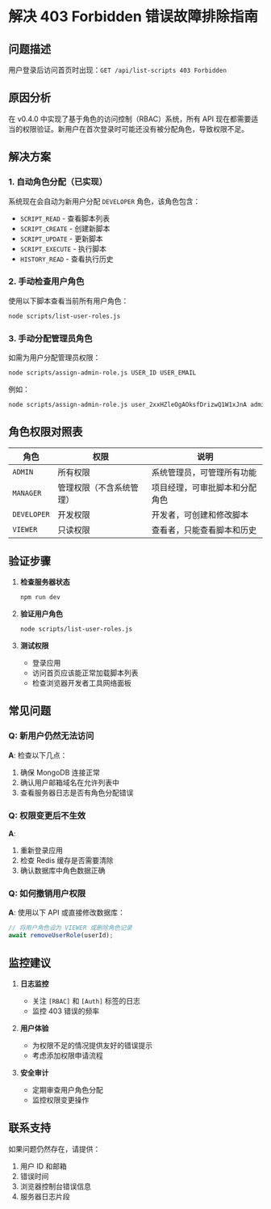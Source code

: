 # 解决 403 Forbidden 错误故障排除指南

## 问题描述

用户登录后访问首页时出现：`GET /api/list-scripts 403 Forbidden`

## 原因分析

在 v0.4.0 中实现了基于角色的访问控制（RBAC）系统，所有 API 现在都需要适当的权限验证。新用户在首次登录时可能还没有被分配角色，导致权限不足。

## 解决方案

### 1. 自动角色分配（已实现）

系统现在会自动为新用户分配 `DEVELOPER` 角色，该角色包含：

- `SCRIPT_READ` - 查看脚本列表
- `SCRIPT_CREATE` - 创建新脚本
- `SCRIPT_UPDATE` - 更新脚本
- `SCRIPT_EXECUTE` - 执行脚本
- `HISTORY_READ` - 查看执行历史

### 2. 手动检查用户角色

使用以下脚本查看当前所有用户角色：

```bash
node scripts/list-user-roles.js
```

### 3. 手动分配管理员角色

如需为用户分配管理员权限：

```bash
node scripts/assign-admin-role.js USER_ID USER_EMAIL
```

例如：

```bash
node scripts/assign-admin-role.js user_2xxHZleOgAOksfDrizwQ1W1xJnA admin@example.com
```

## 角色权限对照表

| 角色        | 权限                     | 说明                           |
| ----------- | ------------------------ | ------------------------------ |
| `ADMIN`     | 所有权限                 | 系统管理员，可管理所有功能     |
| `MANAGER`   | 管理权限（不含系统管理） | 项目经理，可审批脚本和分配角色 |
| `DEVELOPER` | 开发权限                 | 开发者，可创建和修改脚本       |
| `VIEWER`    | 只读权限                 | 查看者，只能查看脚本和历史     |

## 验证步骤

1. **检查服务器状态**

   ```bash
   npm run dev
   ```

2. **验证用户角色**

   ```bash
   node scripts/list-user-roles.js
   ```

3. **测试权限**
   - 登录应用
   - 访问首页应该能正常加载脚本列表
   - 检查浏览器开发者工具网络面板

## 常见问题

### Q: 新用户仍然无法访问

**A**: 检查以下几点：

1. 确保 MongoDB 连接正常
2. 确认用户邮箱域名在允许列表中
3. 查看服务器日志是否有角色分配错误

### Q: 权限变更后不生效

**A**:

1. 重新登录应用
2. 检查 Redis 缓存是否需要清除
3. 确认数据库中角色数据正确

### Q: 如何撤销用户权限

**A**: 使用以下 API 或直接修改数据库：

```javascript
// 将用户角色设为 VIEWER 或删除角色记录
await removeUserRole(userId);
```

## 监控建议

1. **日志监控**

   - 关注 `[RBAC]` 和 `[Auth]` 标签的日志
   - 监控 403 错误的频率

2. **用户体验**

   - 为权限不足的情况提供友好的错误提示
   - 考虑添加权限申请流程

3. **安全审计**
   - 定期审查用户角色分配
   - 监控权限变更操作

## 联系支持

如果问题仍然存在，请提供：

1. 用户 ID 和邮箱
2. 错误时间
3. 浏览器控制台错误信息
4. 服务器日志片段
